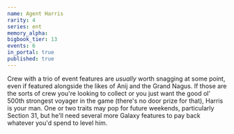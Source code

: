 ```yaml
---
name: Agent Harris
rarity: 4
series: ent
memory_alpha:
bigbook_tier: 13
events: 6
in_portal: true
published: true
---
```


Crew with a trio of event features are _usually_ worth snagging at some point, even if featured alongside the likes of Anij and the Grand Nagus. If those are the sorts of crew you're looking to collect or you just want the good ol' 500th strongest voyager in the game (there's no door prize for that), Harris is your man. One or two traits may pop for future weekends, particularly Section 31, but he'll need several more Galaxy features to pay back whatever you'd spend to level him.
